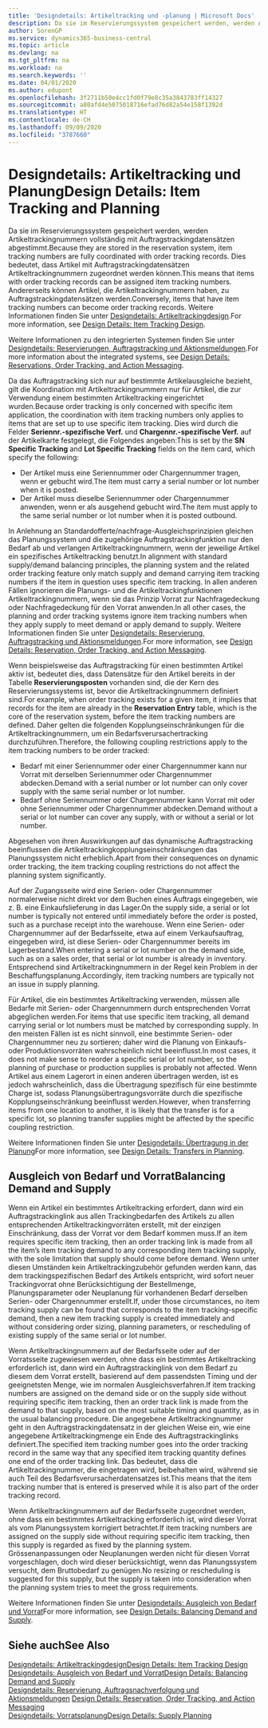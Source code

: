 ```yaml
---
title: 'Designdetails: Artikeltracking und -planung | Microsoft Docs'
description: Da sie im Reservierungssystem gespeichert werden, werden Artikeltrackingnummern vollständig mit Auftragstrackingdatensätzen abgestimmt.
author: SorenGP
ms.service: dynamics365-business-central
ms.topic: article
ms.devlang: na
ms.tgt_pltfrm: na
ms.workload: na
ms.search.keywords: ''
ms.date: 04/01/2020
ms.author: edupont
ms.openlocfilehash: 3f2711b50e4cc1fd0f79e8c35a3843783ff14327
ms.sourcegitcommit: a80afd4e5075018716efad76d82a54e158f1392d
ms.translationtype: HT
ms.contentlocale: de-CH
ms.lasthandoff: 09/09/2020
ms.locfileid: "3787660"
---
```

# <a name="design-details-item-tracking-and-planning"></a><span data-ttu-id="90dd8-103">Designdetails: Artikeltracking und Planung</span><span class="sxs-lookup"><span data-stu-id="90dd8-103">Design Details: Item Tracking and Planning</span></span>
<span data-ttu-id="90dd8-104">Da sie im Reservierungssystem gespeichert werden, werden Artikeltrackingnummern vollständig mit Auftragstrackingdatensätzen abgestimmt.</span><span class="sxs-lookup"><span data-stu-id="90dd8-104">Because they are stored in the reservation system, item tracking numbers are fully coordinated with order tracking records.</span></span> <span data-ttu-id="90dd8-105">Dies bedeutet, dass Artikel mit Auftragstrackingdatensätzen Artikeltrackingnummern zugeordnet werden können.</span><span class="sxs-lookup"><span data-stu-id="90dd8-105">This means that items with order tracking records can be assigned item tracking numbers.</span></span> <span data-ttu-id="90dd8-106">Andererseits können Artikel, die Artikeltrackingnummern haben, zu Auftragstrackingdatensätzen werden.</span><span class="sxs-lookup"><span data-stu-id="90dd8-106">Conversely, items that have item tracking numbers can become order tracking records.</span></span> <span data-ttu-id="90dd8-107">Weitere Informationen finden Sie unter [Designdetails: Artikeltrackingdesign](design-details-item-tracking-design.md).</span><span class="sxs-lookup"><span data-stu-id="90dd8-107">For more information, see [Design Details: Item Tracking Design](design-details-item-tracking-design.md).</span></span>

<span data-ttu-id="90dd8-108">Weitere Informationen zu den integrierten Systemen finden Sie unter [Designdetails: Reservierungen, Auftragstracking und Aktionsmeldungen](design-details-reservation-order-tracking-and-action-messaging.md).</span><span class="sxs-lookup"><span data-stu-id="90dd8-108">For more information about the integrated systems, see [Design Details: Reservations, Order Tracking, and Action Messaging](design-details-reservation-order-tracking-and-action-messaging.md).</span></span>

<span data-ttu-id="90dd8-109">Da das Auftragstracking sich nur auf bestimmte Artikelausgleiche bezieht, gilt die Koordination mit Artikeltrackingnummern nur für Artikel, die zur Verwendung einem bestimmten Artikeltracking eingerichtet wurden.</span><span class="sxs-lookup"><span data-stu-id="90dd8-109">Because order tracking is only concerned with specific item application, the coordination with item tracking numbers only applies to items that are set up to use specific item tracking.</span></span> <span data-ttu-id="90dd8-110">Dies wird durch die Felder **Seriennr.-spezifische Verf.** und **Chargennr.-spezifische Verf.** auf der Artikelkarte festgelegt, die Folgendes angeben:</span><span class="sxs-lookup"><span data-stu-id="90dd8-110">This is set by the **SN Specific Tracking** and **Lot Specific Tracking** fields on the item card, which specify the following:</span></span>

- <span data-ttu-id="90dd8-111">Der Artikel muss eine Seriennummer oder Chargennummer tragen, wenn er gebucht wird.</span><span class="sxs-lookup"><span data-stu-id="90dd8-111">The item must carry a serial number or lot number when it is posted.</span></span>
- <span data-ttu-id="90dd8-112">Der Artikel muss dieselbe Seriennummer oder Chargennummer anwenden, wenn er als ausgehend gebucht wird.</span><span class="sxs-lookup"><span data-stu-id="90dd8-112">The item must apply to the same serial number or lot number when it is posted outbound.</span></span>

<span data-ttu-id="90dd8-113">In Anlehnung an Standardofferte/nachfrage-Ausgleichsprinzipien gleichen das Planungssystem und die zugehörige Auftragstrackingfunktion nur den Bedarf ab und verlangen Artikeltrackingnummern, wenn der jeweilige Artikel ein spezifisches Artikeltracking benutzt.</span><span class="sxs-lookup"><span data-stu-id="90dd8-113">In alignment with standard supply/demand balancing principles, the planning system and the related order tracking feature only match supply and demand carrying item tracking numbers if the item in question uses specific item tracking.</span></span> <span data-ttu-id="90dd8-114">In allen anderen Fällen ignorieren die Planungs- und die Artikeltrackingfunktionen Artikeltrackingnummern, wenn sie das Prinzip Vorrat zur Nachfragedeckung oder Nachfragedeckung für den Vorrat anwenden.</span><span class="sxs-lookup"><span data-stu-id="90dd8-114">In all other cases, the planning and order tracking systems ignore item tracking numbers when they apply supply to meet demand or apply demand to supply.</span></span> <span data-ttu-id="90dd8-115">Weitere Informationen finden Sie unter [Designdetails: Reservierung, Auftragstracking und Aktionsmeldungen](design-details-reservation-order-tracking-and-action-messaging.md).</span><span class="sxs-lookup"><span data-stu-id="90dd8-115">For more information, see [Design Details: Reservation, Order Tracking, and Action Messaging](design-details-reservation-order-tracking-and-action-messaging.md).</span></span>

<span data-ttu-id="90dd8-116">Wenn beispielsweise das Auftragstracking für einen bestimmten Artikel aktiv ist, bedeutet dies, dass Datensätze für den Artikel bereits in der Tabelle **Reservierungsposten** vorhanden sind, die der Kern des Reservierungssystems ist, bevor die Artikeltrackingnummern definiert sind.</span><span class="sxs-lookup"><span data-stu-id="90dd8-116">For example, when order tracking exists for a given item, it implies that records for the item are already in the **Reservation Entry** table, which is the core of the reservation system, before the item tracking numbers are defined.</span></span> <span data-ttu-id="90dd8-117">Daher gelten die folgenden Kopplungseinschränkungen für die Artikeltrackingnummern, um ein Bedarfsverursachertracking durchzuführen.</span><span class="sxs-lookup"><span data-stu-id="90dd8-117">Therefore, the following coupling restrictions apply to the item tracking numbers to be order tracked:</span></span>

- <span data-ttu-id="90dd8-118">Bedarf mit einer Seriennummer oder einer Chargennummer kann nur Vorrat mit derselben Seriennummer oder Chargennummer abdecken.</span><span class="sxs-lookup"><span data-stu-id="90dd8-118">Demand with a serial number or lot number can only cover supply with the same serial number or lot number.</span></span>
- <span data-ttu-id="90dd8-119">Bedarf ohne Seriennummer oder Chargennummer kann Vorrat mit oder ohne Seriennummer oder Chargennummer abdecken.</span><span class="sxs-lookup"><span data-stu-id="90dd8-119">Demand without a serial or lot number can cover any supply, with or without a serial or lot number.</span></span>

<span data-ttu-id="90dd8-120">Abgesehen von ihren Auswirkungen auf das dynamische Auftragstracking beeinflussen die Artikeltrackingkopplungseinschränkungen das Planungssystem nicht erheblich.</span><span class="sxs-lookup"><span data-stu-id="90dd8-120">Apart from their consequences on dynamic order tracking, the item tracking coupling restrictions do not affect the planning system significantly.</span></span>

<span data-ttu-id="90dd8-121">Auf der Zugangsseite wird eine Serien- oder Chargennummer normalerweise nicht direkt vor dem Buchen eines Auftrags eingegeben, wie z. B. eine Einkaufslieferung in das Lager.</span><span class="sxs-lookup"><span data-stu-id="90dd8-121">On the supply side, a serial or lot number is typically not entered until immediately before the order is posted, such as a purchase receipt into the warehouse.</span></span> <span data-ttu-id="90dd8-122">Wenn eine Serien- oder Chargennummer auf der Bedarfsseite, etwa auf einem Verkaufsauftrag, eingegeben wird, ist diese Serien- oder Chargennummer bereits im Lagerbestand.</span><span class="sxs-lookup"><span data-stu-id="90dd8-122">When entering a serial or lot number on the demand side, such as on a sales order, that serial or lot number is already in inventory.</span></span> <span data-ttu-id="90dd8-123">Entsprechend sind Artikeltrackingnummern in der Regel kein Problem in der Beschaffungsplanung.</span><span class="sxs-lookup"><span data-stu-id="90dd8-123">Accordingly, item tracking numbers are typically not an issue in supply planning.</span></span>

<span data-ttu-id="90dd8-124">Für Artikel, die ein bestimmtes Artikeltracking verwenden, müssen alle Bedarfe mit Serien- oder Chargennummern durch entsprechenden Vorrat abgeglichen werden.</span><span class="sxs-lookup"><span data-stu-id="90dd8-124">For items that use specific item tracking, all demand carrying serial or lot numbers must be matched by corresponding supply.</span></span> <span data-ttu-id="90dd8-125">In den meisten Fällen ist es nicht sinnvoll, eine bestimmte Serien- oder Chargennummer neu zu sortieren; daher wird die Planung von Einkaufs- oder Produktionsvorräten wahrscheinlich nicht beeinflusst.</span><span class="sxs-lookup"><span data-stu-id="90dd8-125">In most cases, it does not make sense to reorder a specific serial or lot number, so the planning of purchase or production supplies is probably not affected.</span></span> <span data-ttu-id="90dd8-126">Wenn Artikel aus einem Lagerort in einen anderen übertragen werden, ist es jedoch wahrscheinlich, dass die Übertragung spezifisch für eine bestimmte Charge ist, sodass Planungsübertragungsvorräte durch die spezifische Kopplungseinschränkung beeinflusst werden.</span><span class="sxs-lookup"><span data-stu-id="90dd8-126">However, when transferring items from one location to another, it is likely that the transfer is for a specific lot, so planning transfer supplies might be affected by the specific coupling restriction.</span></span>

<span data-ttu-id="90dd8-127">Weitere Informationen finden Sie unter [Designdetails: Übertragung in der Planung](design-details-transfers-in-planning.md)</span><span class="sxs-lookup"><span data-stu-id="90dd8-127">For more information, see [Design Details: Transfers in Planning](design-details-transfers-in-planning.md).</span></span>

## <a name="balancing-demand-and-supply"></a><span data-ttu-id="90dd8-128">Ausgleich von Bedarf und Vorrat</span><span class="sxs-lookup"><span data-stu-id="90dd8-128">Balancing Demand and Supply</span></span>
<span data-ttu-id="90dd8-129">Wenn ein Artikel ein bestimmtes Artikeltracking erfordert, dann wird ein Auftragstrackinglink aus allen Trackingbedarfen des Artikels zu allen entsprechenden Artikeltrackingvorräten erstellt, mit der einzigen Einschränkung, dass der Vorrat vor dem Bedarf kommen muss.</span><span class="sxs-lookup"><span data-stu-id="90dd8-129">If an item requires specific item tracking, then an order tracking link is made from all the item’s item tracking demand to any corresponding item tracking supply, with the sole limitation that supply should come before demand.</span></span> <span data-ttu-id="90dd8-130">Wenn unter diesen Umständen kein Artikeltrackingzubehör gefunden werden kann, das dem trackingspezifischen Bedarf des Artikels entspricht, wird sofort neuer Trackingvorrat ohne Berücksichtigung der Bestellmenge, Planungsparameter oder Neuplanung für vorhandenen Bedarf derselben Serien- oder Chargennummer erstellt.</span><span class="sxs-lookup"><span data-stu-id="90dd8-130">If, under those circumstances, no item tracking supply can be found that corresponds to the item tracking-specific demand, then a new item tracking supply is created immediately and without considering order sizing, planning parameters, or rescheduling of existing supply of the same serial or lot number.</span></span>

<span data-ttu-id="90dd8-131">Wenn Artikeltrackingnummern auf der Bedarfsseite oder auf der Vorratsseite zugewiesen werden, ohne dass ein bestimmtes Artikeltracking erforderlich ist, dann wird ein Auftragstrackinglink von dem Bedarf zu diesem dem Vorrat erstellt, basierend auf dem passendsten Timing und der geeignetsten Menge, wie im normalen Ausgleichsverfahren.</span><span class="sxs-lookup"><span data-stu-id="90dd8-131">If item tracking numbers are assigned on the demand side or on the supply side without requiring specific item tracking, then an order track link is made from the demand to that supply, based on the most suitable timing and quantity, as in the usual balancing procedure.</span></span> <span data-ttu-id="90dd8-132">Die angegebene Artikeltrackingnummer geht in den Auftragstrackingdatensatz in der gleichen Weise ein, wie eine angegebene Artikeltrackingmenge ein Ende des Auftragstrackinglinks definiert.</span><span class="sxs-lookup"><span data-stu-id="90dd8-132">The specified item tracking number goes into the order tracking record in the same way that any specified item tracking quantity defines one end of the order tracking link.</span></span> <span data-ttu-id="90dd8-133">Das bedeutet, dass die Artikeltrackingnummer, die eingetragen wird, beibehalten wird, während sie auch Teil des Bedarfsverursacherdatensatzes ist.</span><span class="sxs-lookup"><span data-stu-id="90dd8-133">This means that the item tracking number that is entered is preserved while it is also part of the order tracking record.</span></span>

<span data-ttu-id="90dd8-134">Wenn Artikeltrackingnummern auf der Bedarfsseite zugeordnet werden, ohne dass ein bestimmtes Artikeltracking erforderlich ist, wird dieser Vorrat als vom Planungssystem korrigiert betrachtet.</span><span class="sxs-lookup"><span data-stu-id="90dd8-134">If item tracking numbers are assigned on the supply side without requiring specific item tracking, then this supply is regarded as fixed by the planning system.</span></span> <span data-ttu-id="90dd8-135">Grössenanpassungen oder Neuplanungen werden nicht für diesen Vorrat vorgeschlagen, doch wird dieser berücksichtigt, wenn das Planungssystem versucht, dem Bruttobedarf zu genügen.</span><span class="sxs-lookup"><span data-stu-id="90dd8-135">No resizing or rescheduling is suggested for this supply, but the supply is taken into consideration when the planning system tries to meet the gross requirements.</span></span>

<span data-ttu-id="90dd8-136">Weitere Informationen finden Sie unter [Designdetails: Ausgleich von Bedarf und Vorrat](design-details-balancing-demand-and-supply.md)</span><span class="sxs-lookup"><span data-stu-id="90dd8-136">For more information, see [Design Details: Balancing Demand and Supply](design-details-balancing-demand-and-supply.md).</span></span>  

## <a name="see-also"></a><span data-ttu-id="90dd8-137">Siehe auch</span><span class="sxs-lookup"><span data-stu-id="90dd8-137">See Also</span></span>  
[<span data-ttu-id="90dd8-138">Designdetails: Artikeltrackingdesign</span><span class="sxs-lookup"><span data-stu-id="90dd8-138">Design Details: Item Tracking Design</span></span>](design-details-item-tracking-design.md)  
[<span data-ttu-id="90dd8-139">Designdetails: Ausgleich von Bedarf und Vorrat</span><span class="sxs-lookup"><span data-stu-id="90dd8-139">Design Details: Balancing Demand and Supply</span></span>](design-details-balancing-demand-and-supply.md)  
<span data-ttu-id="90dd8-140">[Designdetails: Reservierung, Auftragsnachverfolgung und Aktionsmeldungen](design-details-reservation-order-tracking-and-action-messaging.md) </span><span class="sxs-lookup"><span data-stu-id="90dd8-140">[Design Details: Reservation, Order Tracking, and Action Messaging](design-details-reservation-order-tracking-and-action-messaging.md) </span></span>  
[<span data-ttu-id="90dd8-141">Designdetails: Vorratsplanung</span><span class="sxs-lookup"><span data-stu-id="90dd8-141">Design Details: Supply Planning</span></span>](design-details-supply-planning.md)  
